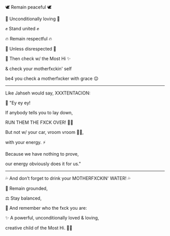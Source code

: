 🕊️ Remain peaceful 🕊️  

💖 Unconditionally loving 💖

✊ Stand united ✊

🔥 Remain respectful 🔥

🚫 Unless disrespected 🚫

👑 Then check w/ the Most Hi ✨

& check your motherfxckin' self

be4 you check a motherfxcker with grace 😌

---

Like Jahseh would say, XXXTENTACION:

🎤 "Ey ey ey!

If anybody tells you to lay down,

RUN THEM THE FXCK OVER! 🏃💨

But not w/ your car, vroom vroom 🚗💨,

with your energy. ⚡

Because we have nothing to prove,

our energy obviously does it for us."

---

💦 And don’t forget to drink your MOTHERFXCKIN' WATER! 💦

🌱 Remain grounded,

⚖️ Stay balanced,

🧘 And remember who the fxck you are:

✨ A powerful, unconditionally loved & loving,

creative child of the Most Hi. 👑💫